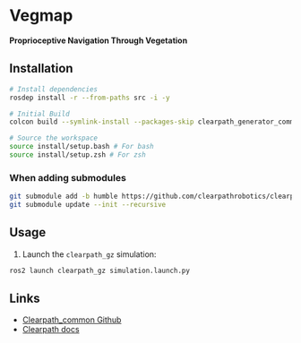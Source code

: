 # Vegmap

**Proprioceptive Navigation Through Vegetation**

## Installation

```bash
# Install dependencies
rosdep install -r --from-paths src -i -y

# Initial Build
colcon build --symlink-install --packages-skip clearpath_generator_common clearpath_generator_gz

# Source the workspace
source install/setup.bash # For bash
source install/setup.zsh # For zsh
```

### When adding submodules

```bash
git submodule add -b humble https://github.com/clearpathrobotics/clearpath_common.git
git submodule update --init --recursive
```

## Usage

1. Launch the `clearpath_gz` simulation:

```bash
ros2 launch clearpath_gz simulation.launch.py
```

## Links

- [Clearpath_common Github](https://github.com/clearpathrobotics/clearpath_common/tree/humble)
- [Clearpath docs](https://docs.clearpathrobotics.com/docs/ros/)
